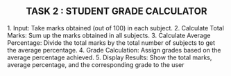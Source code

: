 <h2 align="center"> TASK 2  :  STUDENT GRADE CALCULATOR </h2>
  1. Input: Take marks obtained (out of 100) in each subject.
  2. Calculate Total Marks: Sum up the marks obtained in all subjects.
  3. Calculate Average Percentage: Divide the total marks by the total number of subjects to get the average percentage.
  4. Grade Calculation: Assign grades based on the average percentage achieved.
  5. Display Results: Show the total marks, average percentage, and the corresponding grade to the user
